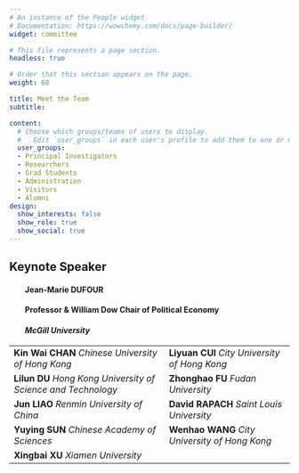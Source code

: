 ```yaml
---
# An instance of the People widget.
# Documentation: https://wowchemy.com/docs/page-builder/
widget: committee

# This file represents a page section.
headless: true

# Order that this section appears on the page.
weight: 68

title: Meet the Team
subtitle:

content:
  # Choose which groups/teams of users to display.
  #   Edit `user_groups` in each user's profile to add them to one or more of these groups.
  user_groups:
  - Principal Investigators
  - Researchers
  - Grad Students
  - Administration
  - Visitors
  - Alumni
design:
  show_interests: false
  show_role: true
  show_social: true
---
```

## **Keynote Speaker** 
#### &emsp;&emsp;**Jean-Marie DUFOUR**  
#### &emsp;&emsp;**Professor & William Dow Chair of Political Economy**
#### &emsp;&emsp;*McGill University*

|                                                      |                                                   |
| ------------------------------------------------------------ | ------------------------------------------------- |
| **Kin Wai CHAN** *Chinese University of Hong Kong*           | **Liyuan CUI**  *City University of Hong Kong*    |
| **Lilun DU** *Hong Kong University of Science and Technology* | **Zhonghao FU** *Fudan University*                |
| **Jun LIAO** *Renmin University of China*                    | **David RAPACH** *Saint Louis University*         |
| **Yuying SUN** *Chinese Academy of Sciences*                  |  **Wenhao WANG**  *City University of Hong Kong*              |
| **Xingbai XU** *Xiamen University*                | |

